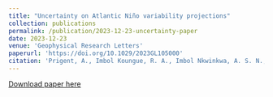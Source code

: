 ```yaml
---
title: "Uncertainty on Atlantic Niño variability projections"
collection: publications
permalink: /publication/2023-12-23-uncertainty-paper
date: 2023-12-23
venue: 'Geophysical Research Letters'
paperurl: 'https://doi.org/10.1029/2023GL105000'
citation: 'Prigent, A., Imbol Koungue, R. A., Imbol Nkwinkwa, A. S. N., Beobide-Arsuaga, G., & Farneti, R. (2023). Uncertainty on Atlantic Niño variability projections. Geophysical Research Letters, 50, e2023GL105000. https://doi.org/10.1029/2023GL105000'
---
```


[Download paper here](https://doi.org/10.1029/2023GL105000)

